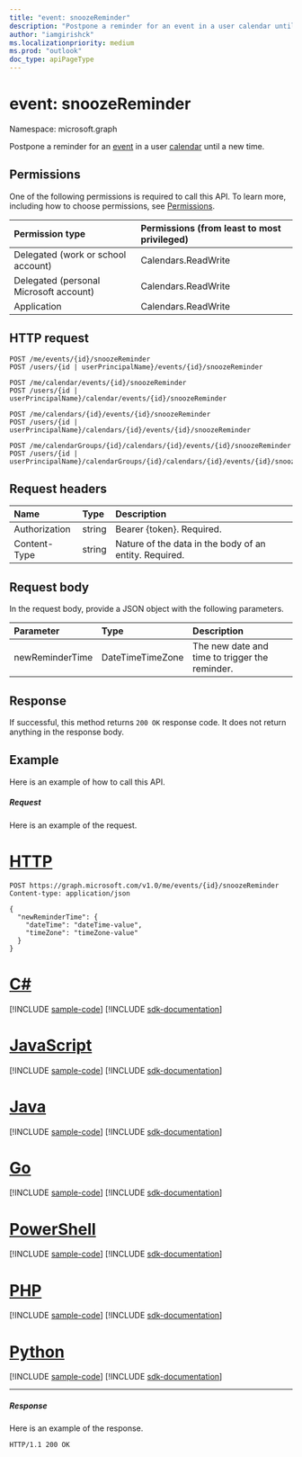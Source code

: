 ```yaml
---
title: "event: snoozeReminder"
description: "Postpone a reminder for an event in a user calendar until a new time."
author: "iamgirishck"
ms.localizationpriority: medium
ms.prod: "outlook"
doc_type: apiPageType
---
```


# event: snoozeReminder

Namespace: microsoft.graph

Postpone a reminder for an [event](../resources/event.md) in a user [calendar](../resources/calendar.md) until a new time.

## Permissions
One of the following permissions is required to call this API. To learn more, including how to choose permissions, see [Permissions](/graph/permissions-reference).

|Permission type      | Permissions (from least to most privileged)              |
|:--------------------|:---------------------------------------------------------|
|Delegated (work or school account) | Calendars.ReadWrite    |
|Delegated (personal Microsoft account) | Calendars.ReadWrite    |
|Application | Calendars.ReadWrite |

## HTTP request
<!-- { "blockType": "ignored" } -->
```http
POST /me/events/{id}/snoozeReminder
POST /users/{id | userPrincipalName}/events/{id}/snoozeReminder

POST /me/calendar/events/{id}/snoozeReminder
POST /users/{id | userPrincipalName}/calendar/events/{id}/snoozeReminder

POST /me/calendars/{id}/events/{id}/snoozeReminder
POST /users/{id | userPrincipalName}/calendars/{id}/events/{id}/snoozeReminder

POST /me/calendarGroups/{id}/calendars/{id}/events/{id}/snoozeReminder
POST /users/{id | userPrincipalName}/calendarGroups/{id}/calendars/{id}/events/{id}/snoozeReminder
```
## Request headers
| Name       | Type | Description|
|:---------------|:--------|:----------|
| Authorization  | string  | Bearer {token}. Required. |
| Content-Type | string  | Nature of the data in the body of an entity. Required. |

## Request body
In the request body, provide a JSON object with the following parameters.

| Parameter	   | Type	|Description|
|:---------------|:--------|:----------|
|newReminderTime|DateTimeTimeZone|The new date and time to trigger the reminder.|

## Response

If successful, this method returns `200 OK` response code. It does not return anything in the response body.

## Example
Here is an example of how to call this API.
##### Request
Here is an example of the request.

# [HTTP](#tab/http)
<!-- {
  "blockType": "request",
  "name": "event_snoozereminder"
}-->
```http
POST https://graph.microsoft.com/v1.0/me/events/{id}/snoozeReminder
Content-type: application/json

{
  "newReminderTime": {
    "dateTime": "dateTime-value",
    "timeZone": "timeZone-value"
  }
}
```

# [C#](#tab/csharp)
[!INCLUDE [sample-code](../includes/snippets/csharp/event-snoozereminder-csharp-snippets.md)]
[!INCLUDE [sdk-documentation](../includes/snippets/snippets-sdk-documentation-link.md)]

# [JavaScript](#tab/javascript)
[!INCLUDE [sample-code](../includes/snippets/javascript/event-snoozereminder-javascript-snippets.md)]
[!INCLUDE [sdk-documentation](../includes/snippets/snippets-sdk-documentation-link.md)]

# [Java](#tab/java)
[!INCLUDE [sample-code](../includes/snippets/java/event-snoozereminder-java-snippets.md)]
[!INCLUDE [sdk-documentation](../includes/snippets/snippets-sdk-documentation-link.md)]

# [Go](#tab/go)
[!INCLUDE [sample-code](../includes/snippets/go/event-snoozereminder-go-snippets.md)]
[!INCLUDE [sdk-documentation](../includes/snippets/snippets-sdk-documentation-link.md)]

# [PowerShell](#tab/powershell)
[!INCLUDE [sample-code](../includes/snippets/powershell/event-snoozereminder-powershell-snippets.md)]
[!INCLUDE [sdk-documentation](../includes/snippets/snippets-sdk-documentation-link.md)]

# [PHP](#tab/php)
[!INCLUDE [sample-code](../includes/snippets/php/event-snoozereminder-php-snippets.md)]
[!INCLUDE [sdk-documentation](../includes/snippets/snippets-sdk-documentation-link.md)]

# [Python](#tab/python)
[!INCLUDE [sample-code](../includes/snippets/python/event-snoozereminder-python-snippets.md)]
[!INCLUDE [sdk-documentation](../includes/snippets/snippets-sdk-documentation-link.md)]

---

##### Response
Here is an example of the response.
<!-- {
  "blockType": "response",
  "truncated": true
} -->
```http
HTTP/1.1 200 OK
```

<!-- uuid: 8fcb5dbc-d5aa-4681-8e31-b001d5168d79
2015-10-25 14:57:30 UTC -->
<!-- {
  "type": "#page.annotation",
  "description": "event: snoozeReminder",
  "keywords": "",
  "section": "documentation",
  "tocPath": "",
  "suppressions": [
  ]
}-->

